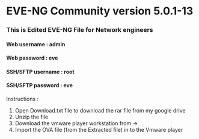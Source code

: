# EVE-NG Community version 5.0.1-13
### This is Edited EVE-NG File for Network engineers
#### Web username : admin
#### Web password : eve

#### SSH/SFTP username : root
#### SSH/SFTP password : eve


Instructions : 
1. Open Download.txt file to download the rar file from my google drive 
2. Unzip the file 
3. Download the vmware player workstation from -> 
4. Import the OVA file (from the Extracted file) in to the Vmware player 


